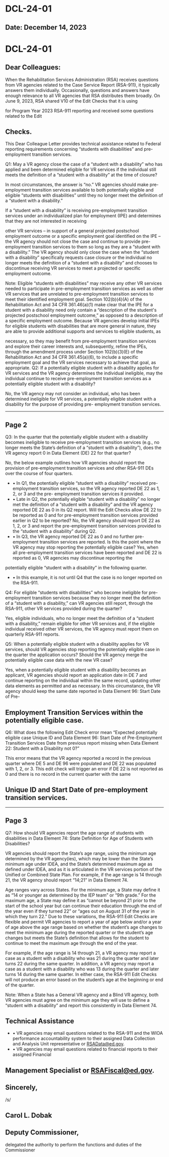# DCL-24-01




## Date: December 14, 2023
# DCL-24-01

## Dear Colleagues:

When the Rehabilitation Services Administration (RSA) receives questions from VR agencies
related to the Case Service Report (RSA-911), it typically answers them individually.
Occasionally, questions and answers have enough relevance to all VR agencies that RSA
distributes them broadly. On June 9, 2023, RSA shared V10 of the Edit Checks that it is using

for Program Year 2023 RSA-911 reporting and received some questions related to the Edit
## Checks.

This Dear Colleague Letter provides technical assistance related to Federal reporting
requirements concerning “students with disabilities” and pre-employment transition services.

Q1: May a VR agency close the case of a “student with a disability” who has applied and been
determined eligible for VR services if the individual still meets the definition of a “student with a
disability” at the time of closure?

In most circumstances, the answer is “no.” VR agencies should make pre-employment transition
services available to both potentially eligible and eligible “students with disabilities” until they
no longer meet the definition of a “student with a disability.”

If a “student with a disability” is receiving pre-employment transition services under an
individualized plan for employment (IPE) and determines that they are not interested in receiving

other VR services – in support of a general projected postschool employment outcome or a
specific employment goal identified on the IPE – the VR agency should not close the case and
continue to provide pre-employment transition services to them so long as they are a “student
with a disability.” The VR agency should only close the case when the “student with a disability”
specifically requests case closure or the individual no longer meets the definition of a “student
with a disability” and chooses to discontinue receiving VR services to meet a projected or
specific employment outcome.

Note: Eligible “students with disabilities” may receive any other VR services needed to
participate in pre-employment transition services as well as other VR services that are unrelated
to pre-employment transition services to meet their identified employment goal. Section
102(b)(4)(A) of the Rehabilitation Act and 34 CFR 361.46(a)(1) make clear that the IPE for a
student with a disability need only contain a “description of the student's projected postschool
employment outcome,” as opposed to a description of a specific employment outcome. Because
VR agencies develop initial IPEs for eligible students with disabilities that are more general in
nature, they are able to provide additional supports and services to eligible students, as

necessary, so they may benefit from pre-employment transition services and explore their career
interests and, subsequently, refine the IPEs, through the amendment process under Section
102(b)(3)(E) of the Rehabilitation Act and 34 CFR 361.45(a)(6), to include a specific
employment goal and the VR services necessary to achieve that goal, as appropriate.
Q2: If a potentially eligible student with a disability applies for VR services and the VR agency
determines the individual ineligible, may the individual continue to receive pre-employment
transition services as a potentially eligible student with a disability?

No, the VR agency may not consider an individual, who has been determined ineligible for VR
services, a potentially eligible student with a disability for the purpose of providing pre-
employment transition services.




---
## Page 2





Q3: In the quarter that the potentially eligible student with a disability becomes ineligible to
receive pre-employment transition services (e.g., no longer meets the State’s definition of a
“student with a disability”), does the VR agency report 0 in Data Element (DE) 22 for that
quarter?

No, the below example outlines how VR agencies should report the provision of pre-employment
transition services and other RSA-911 DEs over the course of four quarters.


- •  In Q1, the potentially eligible “student with a disability” received pre-employment
transition services, so the VR agency reported DE 22 as 1, 2, or 3 and the pre-
employment transition services it provided.
- •  Late in Q2, the potentially eligible “student with a disability” no longer met the definition
of a “student with a disability” and the VR agency reported DE 22 as 0 in its Q2 report.
Will the Edit Checks allow DE 22 to be reported as 0 and for pre-employment transition
services provided earlier in Q2 to be reported? No, the VR agency should report DE 22 as
1, 2, or 3 and report the pre-employment transition services provided to the “student with
a disability” during Q2.
- •  In Q3, the VR agency reported DE 22 as 0 and no further pre-employment transition
services are reported. Is this the point where the VR agency may stop reporting the
potentially eligible case? Yes, when all pre-employment transition services have been
reported and DE 22 is reported as 0, VR agencies may discontinue reporting the

potentially eligible “student with a disability” in the following quarter.
- •  In this example, it is not until Q4 that the case is no longer reported on the RSA-911.

Q4: For eligible “students with disabilities” who become ineligible for pre-employment
transition services because they no longer meet the definition of a “student with a disability,” can
VR agencies still report, through the RSA-911, other VR services provided during the quarter?

Yes, eligible individuals, who no longer meet the definition of a “student with a disability,”
remain eligible for other VR services and, if the eligible individual received other VR services,
the VR agency must report them on quarterly RSA-911 reports.

Q5: When a potentially eligible student with a disability applies for VR services, should VR
agencies stop reporting the potentially eligible case in the quarter the application occurs? Should
the VR agency merge the potentially eligible case data with the new VR case?


Yes, when a potentially eligible student with a disability becomes an applicant, VR agencies
should report an application date in DE 7 and continue reporting on the individual within the
same record, updating other data elements as permitted and as necessary. In this circumstance,
the VR agency should keep the same date reported in Data Element 96: Start Date of Pre-
## Employment Transition Services within the potentially eligible case.

Q6: What does the following Edit Check error mean “Expected potentially eligible case Unique
ID and Data Element 96: Start Date of Pre-Employment Transition Services Date from previous
report missing when Data Element 22: Student with a Disability not 0?”

This error means that the VR agency reported a record in the previous quarter where DE 5 and
DE 96 were populated and DE 22 was populated with 1, 2, or 3. This edit check will trigger an
error if DE 22 is not reported as 0 and there is no record in the current quarter with the same
## Unique ID and Start Date of pre-employment transition services.





---
## Page 3





Q7: How should VR agencies report the age range of students with disabilities in Data Element
74: State Definition for Age of Students with Disabilities?

VR agencies should report the State’s age range, using the minimum age determined by the VR
agency(ies), which may be lower than the State’s minimum age under IDEA, and the State’s
determined maximum age as defined under IDEA, and as it is articulated in the VR services
portion of the Unified or Combined State Plan. For example, if the age range is 14 through 21,
the VR agency should report “14;21” in Data Element 74.


Age ranges vary across States. For the minimum age, a State may define it as “14 or younger as
determined by the IEP team” or “9th grade.” For the maximum age, a State may define it as
“cannot be beyond 21 prior to the start of the school year but can continue their education
through the end of the year even if they turned 22” or “ages out on August 31 of the year in
which they turn 22.” Due to these variations, the RSA-911 Edit Checks are flexible and permit
VR agencies to report a year of age below and/or a year of age above the age range based on
whether the student’s age changes to meet the minimum age during the reported quarter or the
student’s age changes but meets the State’s definition that allows for the student to continue to
meet the maximum age through the end of the year.

For example, if the age range is 14 through 21, a VR agency may report a case as a student with
a disability who was 21 during the quarter and later turns 22 during the same quarter. In addition,
a VR agency may report a case as a student with a disability who was 13 during the quarter and
later turns 14 during the same quarter. In either case, the RSA-911 Edit Checks will not produce
an error based on the student’s age at the beginning or end of the quarter.


Note: When a State has a General VR agency and a Blind VR agency, both VR agencies must
agree on the minimum age they will use to define a “student with a disability” and report this
consistently in Data Element 74.

## Technical Assistance

- •  VR agencies may email questions related to the RSA-911 and the WIOA performance
accountability system to their assigned Data Collection and Analysis Unit representative
or RSAData@ed.gov.
- •  VR agencies may email questions related to financial reports to their assigned Financial
## Management Specialist or RSAFiscal@ed.gov.



## Sincerely,

/s/

## Carol L. Dobak
## Deputy Commissioner,
delegated the authority to perform
the functions and duties of the Commissioner






